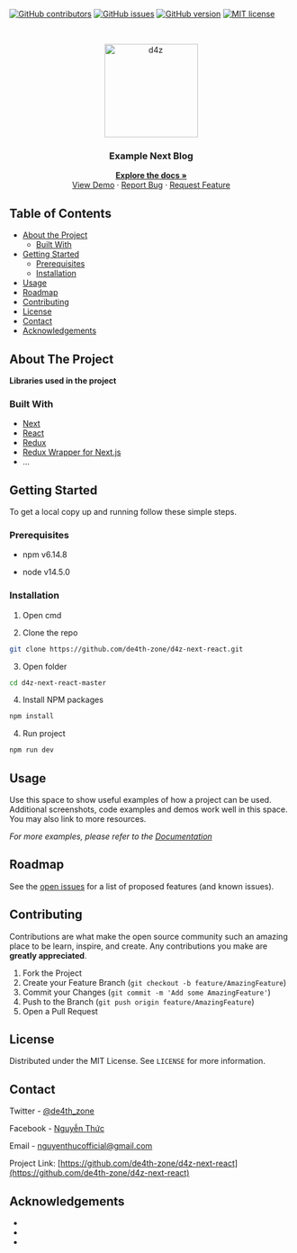 <!-- PROJECT SHIELDS -->
<!--
*** I'm using markdown "reference style" links for readability.
*** Reference links are enclosed in brackets [ ] instead of parentheses ( ).
*** See the bottom of this document for the declaration of the reference variables
*** for contributors-url, forks-url, etc. This is an optional, concise syntax you may use.
*** https://www.markdownguide.org/basic-syntax/#reference-style-links
-->

[![GitHub contributors](https://img.shields.io/github/contributors/Naereen/StrapDown.js.svg)](https://github.com/de4th-zone/d4z-react-redux/graphs/contributors/)
[![GitHub issues](https://img.shields.io/github/issues/Naereen/StrapDown.js.svg)](https://github.com/de4th-zone/d4z-react-redux/issues/)
[![GitHub version](https://badge.fury.io/gh/Naereen%2FStrapDown.js.svg)](https://github.com/de4th-zone/d4z-react-redux)
[![MIT license](https://img.shields.io/badge/License-MIT-blue.svg)](https://lbesson.mit-license.org/)

<!-- PROJECT LOGO -->
<br />
<p align="center">
  <a href="https://github.com/de4th-zone/d4z-next-react">
    <img src="https://i.imgur.com/6jxXR32.jpg" alt="d4z" width="166" height="166">
  </a>
  <h3 align="center">Example Next Blog</h3>
  <p align="center">
    <a href="https://github.com/de4th-zone/d4z-next-react"><strong>Explore the docs »</strong></a>
    <br />
    <a href="https://de4thzone.com" target="_blank" rel="noopener noreferrer">View Demo</a>
    ·
    <a href="https://github.com/de4th-zone/d4z-next-react/issues">Report Bug</a>
    ·
    <a href="https://github.com/de4th-zone/d4z-next-react/issues">Request Feature</a>
  </p>
</p>

<!-- TABLE OF CONTENTS -->

## Table of Contents

- [About the Project](#about-the-project)
  - [Built With](#built-with)
- [Getting Started](#getting-started)
  - [Prerequisites](#prerequisites)
  - [Installation](#installation)
- [Usage](#usage)
- [Roadmap](#roadmap)
- [Contributing](#contributing)
- [License](#license)
- [Contact](#contact)
- [Acknowledgements](#acknowledgements)

<!-- ABOUT THE PROJECT -->

## About The Project

<!--[![Product Name Screen Shot][product-screenshot]](https://github.com/de4th-zone/d4z-react-redux)-->

**Libraries used in the project**

### Built With

- [Next](https://github.com/vercel/next.js)
- [React](https://github.com/facebook/react)
- [Redux](https://github.com/reduxjs/redux)
- [Redux Wrapper for Next.js](https://github.com/kirill-konshin/next-redux-wrapper)
- ...

<!-- GETTING STARTED -->

## Getting Started

To get a local copy up and running follow these simple steps.

### Prerequisites

- npm v6.14.8

- node v14.5.0

### Installation

1. Open cmd

2. Clone the repo

```sh
git clone https://github.com/de4th-zone/d4z-next-react.git
```

3. Open folder

```sh
cd d4z-next-react-master
```

4. Install NPM packages

```sh
npm install
```

4. Run project

```sh
npm run dev
```

<!-- USAGE EXAMPLES -->

## Usage

Use this space to show useful examples of how a project can be used. Additional screenshots, code examples and demos work well in this space. You may also link to more resources.

_For more examples, please refer to the [Documentation](https://github.com/de4th-zone/d4z-next-react)_

<!-- ROADMAP -->

## Roadmap

See the [open issues](https://github.com/de4th-zone/d4z-next-react/issues) for a list of proposed features (and known issues).

<!-- CONTRIBUTING -->

## Contributing

Contributions are what make the open source community such an amazing place to be learn, inspire, and create. Any contributions you make are **greatly appreciated**.

1. Fork the Project
2. Create your Feature Branch (`git checkout -b feature/AmazingFeature`)
3. Commit your Changes (`git commit -m 'Add some AmazingFeature'`)
4. Push to the Branch (`git push origin feature/AmazingFeature`)
5. Open a Pull Request

<!-- LICENSE -->

## License

Distributed under the MIT License. See `LICENSE` for more information.

<!-- CONTACT -->

## Contact

Twitter - [@de4th_zone](https://twitter.com/de4th_zone)

Facebook - [Nguyễn Thức](https://www.facebook.com/d4z.d4z.d4z.d4z)

Email - nguyenthucofficial@gmail.com

Project Link: [https://github.com/de4th-zone/d4z-next-react](https://github.com/de4th-zone/d4z-next-react)

<!-- ACKNOWLEDGEMENTS -->

## Acknowledgements

- []()
- []()
- []()

<!-- MARKDOWN LINKS & IMAGES -->
<!-- https://www.markdownguide.org/basic-syntax/#reference-style-links -->

[contributors-shield]: https://img.shields.io/github/contributors/github_username/repo.svg?style=flat-square
[contributors-url]: https://github.com/github_username/repo/graphs/contributors
[forks-shield]: https://img.shields.io/github/forks/github_username/repo.svg?style=flat-square
[forks-url]: https://github.com/github_username/repo/network/members
[stars-shield]: https://img.shields.io/github/stars/github_username/repo.svg?style=flat-square
[stars-url]: https://github.com/github_username/repo/stargazers
[issues-shield]: https://img.shields.io/github/issues/github_username/repo.svg?style=flat-square
[issues-url]: https://github.com/github_username/repo/issues
[license-shield]: https://img.shields.io/github/license/github_username/repo.svg?style=flat-square
[license-url]: https://github.com/github_username/repo/blob/master/LICENSE.txt
[linkedin-shield]: https://img.shields.io/badge/-LinkedIn-black.svg?style=flat-square&logo=linkedin&colorB=555
[linkedin-url]: https://linkedin.com/in/github_username
[product-screenshot]: images/screenshot.png
